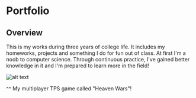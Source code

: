 # Portfolio

## Overview
This is my works during three years of college life. It includes my homeworks, projects and something I do for fun out of class.
At first I'm a noob to computer science. Through continuous practice, I've gained better knowledge in it and I'm prepared to learn more in the field!

![alt text](https://github.com/leowang3268/Portfolio/blob/main/image/cover.jpg?raw=true)

^^ My multiplayer TPS game called "Heaven Wars"!
